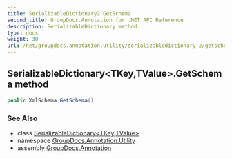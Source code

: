 ```yaml
---
title: SerializableDictionary2.GetSchema
second_title: GroupDocs.Annotation for .NET API Reference
description: SerializableDictionary method. 
type: docs
weight: 30
url: /net/groupdocs.annotation.utility/serializabledictionary-2/getschema/
---
```

## SerializableDictionary&lt;TKey,TValue&gt;.GetSchema method

```csharp
public XmlSchema GetSchema()
```

### See Also

* class [SerializableDictionary&lt;TKey,TValue&gt;](../)
* namespace [GroupDocs.Annotation.Utility](../../serializabledictionary-2/)
* assembly [GroupDocs.Annotation](../../../)


